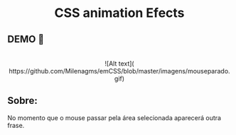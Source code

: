 <h1 style="text-align: center; font-weight: bold;"> CSS animation Efects</h1>

## DEMO 📸 <br>

<div align="center" ><br>
  ![Alt text]( https://github.com/Milenagms/emCSS/blob/master/imagens/mouseparado.gif)
</div>

## Sobre:

No momento que o mouse passar pela área selecionada aparecerá outra frase.

